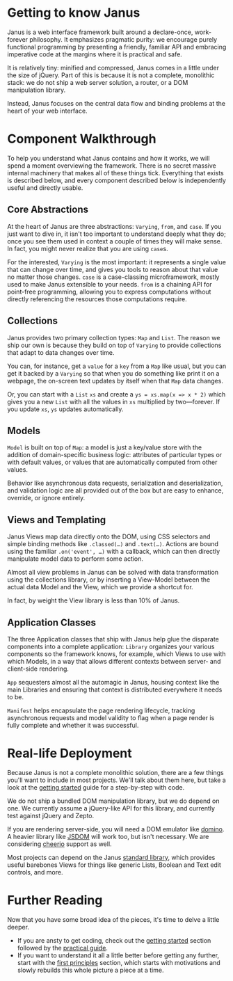 Getting to know Janus
=====================

Janus is a web interface framework built around a declare-once, work-forever
philosophy. It emphasizes pragmatic purity: we encourage purely functional
programming by presenting a friendly, familiar API and embracing imperative code
at the margins where it is practical and safe.

It is relatively tiny: minified and compressed, Janus comes in a little under the
size of jQuery. Part of this is because it is not a complete, monolithic stack:
we do not ship a web server solution, a router, or a DOM manipulation library.

Instead, Janus focuses on the central data flow and binding problems at the heart
of your web interface.

Component Walkthrough
=====================

To help you understand what Janus contains and how it works, we will spend a
moment overviewing the framework. There is no secret massive internal machinery
that makes all of these things tick. Everything that exists is described below,
and every component described below is independently useful and directly usable.

Core Abstractions
-----------------

At the heart of Janus are three abstractions: `Varying`, `from`, and `case`. If
you just want to dive in, it isn't too important to understand deeply what they
do; once you see them used in context a couple of times they will make sense. In
fact, you might never realize that you are using `case`s.

For the interested, `Varying` is the most important: it represents a single value
that can change over time, and gives you tools to reason about that value no matter
those changes. `case` is a case-classing microframework, mostly used to make Janus
extensible to your needs. `from` is a chaining API for point-free programming,
allowing you to express computations without directly referencing the resources
those computations require.

Collections
-----------

Janus provides two primary collection types: `Map` and `List`. The reason we ship
our own is because they build on top of `Varying` to provide collections that
adapt to data changes over time.

You can, for instance, get a `value` for a `key` from a `Map` like usual, but
you can get it backed by a `Varying` so that when you do something like print it
on a webpage, the on-screen text updates by itself when that `Map` data changes.

Or, you can start with a `List` `xs` and create a `ys = xs.map(x => x * 2)` which
gives you a new `List` with all the values in `xs` multiplied by two&mdash;forever.
If you update `xs`, `ys` updates automatically.

Models
------

`Model` is built on top of `Map`: a model is just a key/value store with the
addition of domain-specific business logic: attributes of particular types or
with default values, or values that are automatically computed from other values.

Behavior like asynchronous data requests, serialization and deserialization, and
validation logic are all provided out of the box but are easy to enhance, override,
or ignore entirely.

Views and Templating
--------------------

Janus Views map data directly onto the DOM, using CSS selectors and simple binding
methods like `.classed(…)` and `.text(…)`. Actions are bound using the familiar
`.on('event', …)` with a callback, which can then directly manipulate model data
to perform some action.

Almost all view problems in Janus can be solved with data transformation using the
collections library, or by inserting a View-Model between the actual data Model
and the View, which we provide a shortcut for.

In fact, by weight the View library is less than 10% of Janus.

Application Classes
-------------------

The three Application classes that ship with Janus help glue the disparate components
into a complete application: `Library` organizes your various components so the
framework knows, for example, which Views to use with which Models, in a way that
allows different contexts between server- and client-side rendering.

`App` sequesters almost all the automagic in Janus, housing context like the main
Libraries and ensuring that context is distributed everywhere it needs to be.

`Manifest` helps encapsulate the page rendering lifecycle, tracking asynchronous
requests and model validity to flag when a page render is fully complete and whether
it was successful.

Real-life Deployment
====================

Because Janus is not a complete monolithic solution, there are a few things you'll
want to include in most projects. We'll talk about them here, but take a look at
the [getting started](/intro/getting-started) guide for a step-by-step with code.

We do not ship a bundled DOM manipulation library, but we do depend on one. We
currently assume a jQuery-like API for this library, and currently test against
jQuery and Zepto.

If you are rendering server-side, you will need a DOM emulator like
[domino](https://github.com/fgnass/domino). A heavier library like
[JSDOM](https://github.com/jsdom/jsdom) will work too, but isn't necessary. We
are considering [cheerio](https://cheerio.js.org/) support as well.

Most projects can depend on the Janus [standard library](/api/stdlib), which
provides useful barebones Views for things like generic Lists, Boolean and Text
edit controls, and more.

Further Reading
===============

Now that you have some broad idea of the pieces, it's time to delve a little
deeper.

* If you are ansty to get coding, check out the [getting started](/intro/getting-started)
  section followed by the [practical guide](/hands-on).
* If you want to understand it all a little better before getting any further,
  start with the [first principles](/theory) section, which starts with motivations
  and slowly rebuilds this whole picture a piece at a time.

